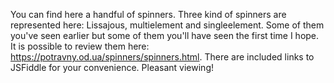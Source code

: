 You can find here a handful of spinners. Three kind of spinners are represented here: Lissajous, multielement and singleelement. Some of them you've seen earlier but some of them you'll have seen the first time I hope.
It is possible to review them here: https://potravny.od.ua/spinners/spinners.html. There are included links to JSFiddle for your convenience.
Pleasant viewing!  